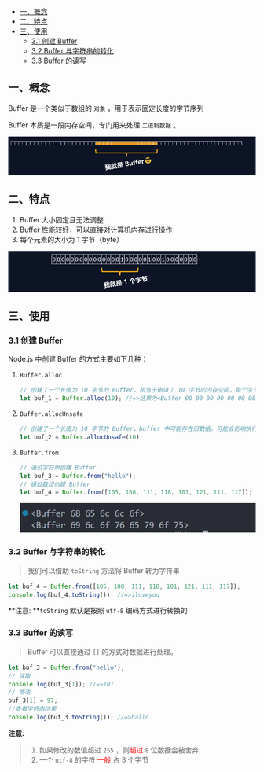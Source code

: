- [一、概念](#一概念)
- [二、特点](#二特点)
- [三、使用](#三使用)
  - [3.1 创建 Buffer](#31-创建-buffer)
  - [3.2 Buffer 与字符串的转化](#32-buffer-与字符串的转化)
  - [3.3 Buffer 的读写](#33-buffer-的读写)

## 一、概念

Buffer 是一个类似于数组的 `对象` ，用于表示固定长度的字节序列

Buffer 本质是一段内存空间，专门用来处理 `二进制数据` 。

![image-20230320173023659](./assets/e63bd2526bce2f0bbc003f3d0e122915459d9f2b.png)

## 二、特点

1. Buffer 大小固定且无法调整
2. Buffer 性能较好，可以直接对计算机内存进行操作
3. 每个元素的大小为 1 字节（byte）

![image-20230320173043532](./assets/1f67ed9e1b8884786dafcc4deb804f96234af9f4.png)

## 三、使用

### 3.1 创建 Buffer

Node.js 中创建 Buffer 的方式主要如下几种：

1. `Buffer.alloc`

   ```js
   // 创建了一个长度为 10 字节的 Buffer，相当于申请了 10 字节的内存空间，每个字节的值为 0
   let buf_1 = Buffer.alloc(10); //=>结果为<Buffer 00 00 00 00 00 00 00 00 00 00>
   ```

2. `Buffer.allocUnsafe`

   ```js
   // 创建了一个长度为 10 字节的 Buffer，buffer 中可能存在旧数据，可能会影响执行结果，所以叫 unsafe ，但是效率比 alloc 高
   let buf_2 = Buffer.allocUnsafe(10);
   ```

3. `Buffer.from`

   ```js
   // 通过字符串创建 Buffer
   let buf_3 = Buffer.from("hello");
   // 通过数组创建 Buffer
   let buf_4 = Buffer.from([105, 108, 111, 118, 101, 121, 111, 117]);
   ```

   ![image-20230321005248253](./assets/50203eaa574024343506d2cc44922eee6e4dd32f.png)

### 3.2 Buffer 与字符串的转化

> 我们可以借助 `toString` 方法将 Buffer 转为字符串

```js
let buf_4 = Buffer.from([105, 108, 111, 118, 101, 121, 111, 117]);
console.log(buf_4.toString()); //=>iloveyou
```

**注意: **`toString` 默认是按照 `utf-8` 编码方式进行转换的

### 3.3 Buffer 的读写

> Buffer 可以直接通过 `[]` 的方式对数据进行处理。

```js
let buf_3 = Buffer.from("hello");
// 读取
console.log(buf_3[1]); //=>101
// 修改
buf_3[1] = 97;
//查看字符串结果
console.log(buf_3.toString()); //=>hallo
```

**注意:**

> 1. 如果修改的数值超过 `255` ，则<span style="color:red">超过</span> `8` 位数据会被舍弃
> 2. 一个 `utf-8` 的字符 <span style="color:red">一般</span> 占 3 个字节
